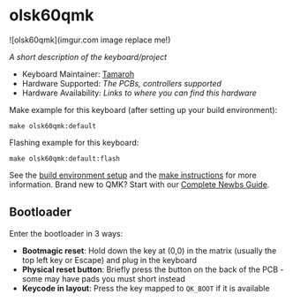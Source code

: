 # olsk60qmk

![olsk60qmk](imgur.com image replace me!)

*A short description of the keyboard/project*

* Keyboard Maintainer: [Tamaroh](https://github.com/Tamaroh)
* Hardware Supported: *The PCBs, controllers supported*
* Hardware Availability: *Links to where you can find this hardware*

Make example for this keyboard (after setting up your build environment):

    make olsk60qmk:default

Flashing example for this keyboard:

    make olsk60qmk:default:flash

See the [build environment setup](https://docs.qmk.fm/#/getting_started_build_tools) and the [make instructions](https://docs.qmk.fm/#/getting_started_make_guide) for more information. Brand new to QMK? Start with our [Complete Newbs Guide](https://docs.qmk.fm/#/newbs).

## Bootloader

Enter the bootloader in 3 ways:

* **Bootmagic reset**: Hold down the key at (0,0) in the matrix (usually the top left key or Escape) and plug in the keyboard
* **Physical reset button**: Briefly press the button on the back of the PCB - some may have pads you must short instead
* **Keycode in layout**: Press the key mapped to `QK_BOOT` if it is available
